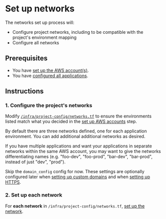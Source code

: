 # Set up networks

The networks set up process will:

* Configure project networks, including to be compatible with the project's environment mapping
* Configure all networks

## Prerequisites

* You have [set up the AWS account(s)](./set-up-aws-accounts.md).
* You have [configured all applications](./set-up-app-config.md).

## Instructions

### 1. Configure the project's networks

Modify [`/infra/project-config/networks.tf`](/infra/project-config/networks.tf) to ensure the environments listed match what you decided in the [set up AWS accounts](./set-up-aws-accounts.md) step.

By default there are three networks defined, one for each application environment. You can add additional additional networks as desired.

If you have multiple applications and want your applications in separate networks within the same AWS account, you may want to give the networks differentiating names (e.g. "foo-dev", "foo-prod", "bar-dev", "bar-prod", instead of just "dev", "prod").

Skip the `domain_config` config for now. These settings are optionally configured later when [setting up custom domains](./set-up-network-custom-domains.md) and when [setting up HTTPS](./set-up-network-https.md).

### 2. Set up each network

For **each network** in `/infra/project-config/networks.tf`, [set up the network](./set-up-network.md).